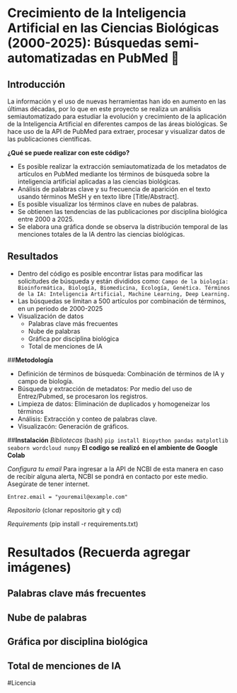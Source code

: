 # Crecimiento de la Inteligencia Artificial en las Ciencias Biológicas (2000-2025): Búsquedas semi-automatizadas en PubMed 🔬

## **Introducción**
La información y el uso de nuevas herramientas han ido en aumento en las últimas décadas, por lo que en este proyecto se realiza un análisis semiautomatizado para estudiar la evolución y crecimiento de la aplicación de la Inteligencia Artificial en diferentes campos de las áreas biológicas. Se hace uso de la API de PubMed para extraer, procesar y visualizar datos de las publicaciones científicas. 


**¿Qué se puede realizar con este código?**
- Es posible realizar la extracción semiautomatizada de los metadatos de artículos en PubMed mediante los términos de búsqueda sobre la inteligencia artificial aplicadas a las ciencias biológicas.
- Análisis de palabras clave y su frecuencia de aparición en el texto usando términos MeSH y en texto libre [Title/Abstract].
- Es posible visualizar los términos clave en nubes de palabras.
- Se obtienen las tendencias de las publicaciones por disciplina biológica entre 2000 a 2025.
- Se elabora una gráfica donde se observa la distribución temporal de las menciones totales de la IA dentro las ciencias biológicas.

## **Resultados**
   - Dentro del código es posible encontrar listas para modificar las solicitudes de búsqueda y están divididos como:
   ```Campo de la biología: Bioinformática, Biología, Biomedicina, Ecología, Genética. Términos de la IA: Inteligencia Artificial, Machine Learning, Deep Learning.```
   - Las búsquedas se limitan a 500 artículos por combinación de términos, en un periodo de 2000-2025
   - Visualización de datos
     - Palabras clave más frecuentes
     - Nube de palabras
     - Gráfica por disciplina biológica
     - Total de menciones de IA
    
##**Metodología**
- Definición de términos de búsqueda: Combinación de términos de IA y campo de biología.
- Búsqueda y extracción de metadatos: Por medio del uso de Entrez/Pubmed, se procesaron los registros.
- Limpieza de datos: Eliminación de duplicados y homogeneizar los términos
- Análisis: Extracción y conteo de palabras clave.
- Visualizacón: Generación de gráficos.

##**Instalación** 
*Bibliotecas*
(bash)
```pip install Biopython pandas matplotlib seaborn wordcloud numpy``` 
**El codigo se realizó en el ambiente de Google Colab**

*Configura tu email*
Para ingresar a la API de NCBI de esta manera en caso de recibir alguna alerta, NCBI se pondrá en contacto por este medio. Asegúrate de tener internet.

```
Entrez.email = "youremail@example.com"
```

*Repositorio*
(clonar repositorio git y cd)


*Requirements*
(pip install -r requirements.txt)



# Resultados (Recuerda agregar imágenes)

## **Palabras clave más frecuentes**

## **Nube de palabras**

## **Gráfica por disciplina biológica**

## **Total de menciones de IA**

#Licencia


